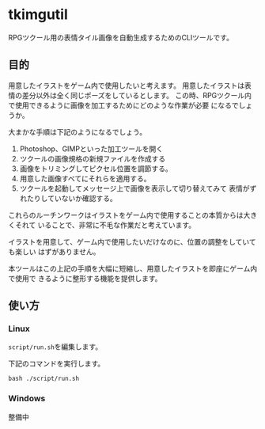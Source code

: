 tkimgutil
================================================================================

RPGツクール用の表情タイル画像を自動生成するためのCLIツールです。

目的
--------------------------------------------------------------------------------

用意したイラストをゲーム内で使用したいと考えます。
用意したイラストは表情の差分以外は全く同じポーズをしているとします。
この時、RPGツクール内で使用できるように画像を加工するためにどのような作業が必要
になるでしょうか。

大まかな手順は下記のようになるでしょう。

1. Photoshop、GIMPといった加工ツールを開く
2. ツクールの画像規格の新規ファイルを作成する
3. 画像をトリミングしてピクセル位置を調節する。
4. 用意した画像すべてにそれらを適用する。
5. ツクールを起動してメッセージ上で画像を表示して切り替えてみて
   表情がずれたりしていないか確認する。

これらのルーチンワークはイラストをゲーム内で使用することの本質からは大きくそれて
いることで、非常に不毛な作業だと考えています。

イラストを用意して、ゲーム内で使用したいだけなのに、位置の調整をしていても楽しい
はずがありません。

本ツールはこの上記の手順を大幅に短縮し、用意したイラストを即座にゲーム内で使用で
きるように整形する機能を提供します。

使い方
--------------------------------------------------------------------------------

### Linux

`script/run.sh`を編集します。

下記のコマンドを実行します。

```shell
bash ./script/run.sh
```

### Windows

整備中
